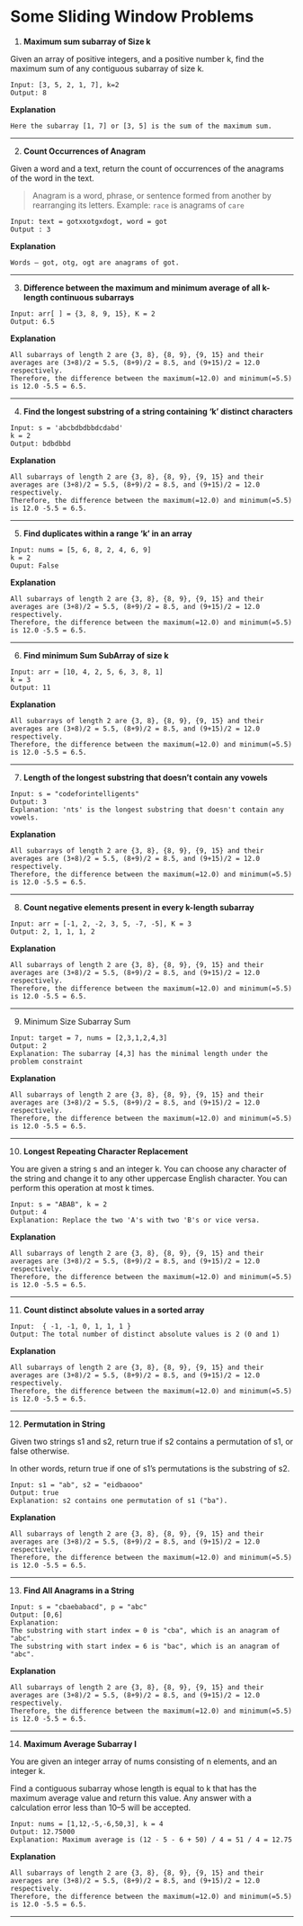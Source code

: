 # Some Sliding Window Problems
1. __Maximum sum subarray of Size k__
   
Given an array of positive integers, and a positive number k, find the maximum sum of any contiguous subarray of size k.
```
Input: [3, 5, 2, 1, 7], k=2
Output: 8
```  

__Explanation__
```
Here the subarray [1, 7] or [3, 5] is the sum of the maximum sum.
```
- - - -
2.  __Count Occurrences of Anagram__
    
Given a word and a text, return the count of occurrences of the anagrams of the word in the text.
> Anagram is a word, phrase, or sentence formed from another by rearranging its letters. 
> Example: `race` is anagrams of `care`
```
Input: text = gotxxotgxdogt, word = got
Output : 3
```  

__Explanation__
```
Words — got, otg, ogt are anagrams of got.
```
- - - -
3. __Difference between the maximum and minimum average of all k-length continuous subarrays__

```
Input: arr[ ] = {3, 8, 9, 15}, K = 2
Output: 6.5
```  

__Explanation__
```
All subarrays of length 2 are {3, 8}, {8, 9}, {9, 15} and their averages are (3+8)/2 = 5.5, (8+9)/2 = 8.5, and (9+15)/2 = 12.0 respectively.
Therefore, the difference between the maximum(=12.0) and minimum(=5.5) is 12.0 -5.5 = 6.5.
```
- - - -
4. __Find the longest substring of a string containing ‘k’ distinct characters__

```
Input: s = 'abcbdbdbbdcdabd'
k = 2
Output: bdbdbbd
```  

__Explanation__
```
All subarrays of length 2 are {3, 8}, {8, 9}, {9, 15} and their averages are (3+8)/2 = 5.5, (8+9)/2 = 8.5, and (9+15)/2 = 12.0 respectively.
Therefore, the difference between the maximum(=12.0) and minimum(=5.5) is 12.0 -5.5 = 6.5.
```
- - - -

5. __Find duplicates within a range ‘k’ in an array__

```
Input: nums = [5, 6, 8, 2, 4, 6, 9]
k = 2
Ouput: False
```  

__Explanation__
```
All subarrays of length 2 are {3, 8}, {8, 9}, {9, 15} and their averages are (3+8)/2 = 5.5, (8+9)/2 = 8.5, and (9+15)/2 = 12.0 respectively.
Therefore, the difference between the maximum(=12.0) and minimum(=5.5) is 12.0 -5.5 = 6.5.
```
- - - -

6. __Find minimum Sum SubArray of size k__

```
Input: arr = [10, 4, 2, 5, 6, 3, 8, 1]
k = 3
Output: 11
```  

__Explanation__
```
All subarrays of length 2 are {3, 8}, {8, 9}, {9, 15} and their averages are (3+8)/2 = 5.5, (8+9)/2 = 8.5, and (9+15)/2 = 12.0 respectively.
Therefore, the difference between the maximum(=12.0) and minimum(=5.5) is 12.0 -5.5 = 6.5.
```
- - - -

7. __Length of the longest substring that doesn’t contain any vowels__

```
Input: s = "codeforintelligents"
Output: 3
Explanation: 'nts' is the longest substring that doesn't contain any vowels.
```  

__Explanation__
```
All subarrays of length 2 are {3, 8}, {8, 9}, {9, 15} and their averages are (3+8)/2 = 5.5, (8+9)/2 = 8.5, and (9+15)/2 = 12.0 respectively.
Therefore, the difference between the maximum(=12.0) and minimum(=5.5) is 12.0 -5.5 = 6.5.
```
- - - -
8. __Count negative elements present in every k-length subarray__
```
Input: arr = [-1, 2, -2, 3, 5, -7, -5], K = 3
Output: 2, 1, 1, 1, 2
```  

__Explanation__
```
All subarrays of length 2 are {3, 8}, {8, 9}, {9, 15} and their averages are (3+8)/2 = 5.5, (8+9)/2 = 8.5, and (9+15)/2 = 12.0 respectively.
Therefore, the difference between the maximum(=12.0) and minimum(=5.5) is 12.0 -5.5 = 6.5.
```
- - - -
9. Minimum Size Subarray Sum
```
Input: target = 7, nums = [2,3,1,2,4,3]
Output: 2
Explanation: The subarray [4,3] has the minimal length under the problem constraint
```  

__Explanation__
```
All subarrays of length 2 are {3, 8}, {8, 9}, {9, 15} and their averages are (3+8)/2 = 5.5, (8+9)/2 = 8.5, and (9+15)/2 = 12.0 respectively.
Therefore, the difference between the maximum(=12.0) and minimum(=5.5) is 12.0 -5.5 = 6.5.
```
- - - -
10. __Longest Repeating Character Replacement__

You are given a string s and an integer k. You can choose any character of the string and change it to any other uppercase English character. You can perform this operation at most k times.

```
Input: s = "ABAB", k = 2
Output: 4
Explanation: Replace the two 'A's with two 'B's or vice versa.
```  

__Explanation__
```
All subarrays of length 2 are {3, 8}, {8, 9}, {9, 15} and their averages are (3+8)/2 = 5.5, (8+9)/2 = 8.5, and (9+15)/2 = 12.0 respectively.
Therefore, the difference between the maximum(=12.0) and minimum(=5.5) is 12.0 -5.5 = 6.5.
```
- - - -
11. __Count distinct absolute values in a sorted array__

```
Input:  { -1, -1, 0, 1, 1, 1 }
Output: The total number of distinct absolute values is 2 (0 and 1)
```  

__Explanation__
```
All subarrays of length 2 are {3, 8}, {8, 9}, {9, 15} and their averages are (3+8)/2 = 5.5, (8+9)/2 = 8.5, and (9+15)/2 = 12.0 respectively.
Therefore, the difference between the maximum(=12.0) and minimum(=5.5) is 12.0 -5.5 = 6.5.
```
- - - -
12. __Permutation in String__

Given two strings s1 and s2, return true if s2 contains a permutation of s1, or false otherwise.

In other words, return true if one of s1’s permutations is the substring of s2.
```
Input: s1 = "ab", s2 = "eidbaooo"
Output: true
Explanation: s2 contains one permutation of s1 ("ba").
```  

__Explanation__
```
All subarrays of length 2 are {3, 8}, {8, 9}, {9, 15} and their averages are (3+8)/2 = 5.5, (8+9)/2 = 8.5, and (9+15)/2 = 12.0 respectively.
Therefore, the difference between the maximum(=12.0) and minimum(=5.5) is 12.0 -5.5 = 6.5.
```
- - - -
13. __Find All Anagrams in a String__
```
Input: s = "cbaebabacd", p = "abc"
Output: [0,6]
Explanation:
The substring with start index = 0 is "cba", which is an anagram of "abc".
The substring with start index = 6 is "bac", which is an anagram of "abc".
```  

__Explanation__
```
All subarrays of length 2 are {3, 8}, {8, 9}, {9, 15} and their averages are (3+8)/2 = 5.5, (8+9)/2 = 8.5, and (9+15)/2 = 12.0 respectively.
Therefore, the difference between the maximum(=12.0) and minimum(=5.5) is 12.0 -5.5 = 6.5.
```
- - - -
14. __Maximum Average Subarray I__

You are given an integer array of nums consisting of n elements, and an integer k.

Find a contiguous subarray whose length is equal to k that has the maximum average value and return this value. Any answer with a calculation error less than 10–5 will be accepted.
```
Input: nums = [1,12,-5,-6,50,3], k = 4
Output: 12.75000
Explanation: Maximum average is (12 - 5 - 6 + 50) / 4 = 51 / 4 = 12.75
```  

__Explanation__
```
All subarrays of length 2 are {3, 8}, {8, 9}, {9, 15} and their averages are (3+8)/2 = 5.5, (8+9)/2 = 8.5, and (9+15)/2 = 12.0 respectively.
Therefore, the difference between the maximum(=12.0) and minimum(=5.5) is 12.0 -5.5 = 6.5.
```
- - - -
